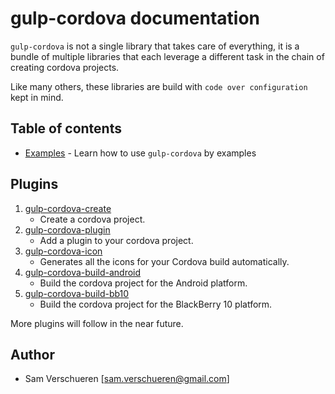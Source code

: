 # gulp-cordova documentation

`gulp-cordova` is not a single library that takes care of everything, it is a bundle of multiple libraries
that each leverage a different task in the chain of creating cordova projects.

Like many others, these libraries are build with ```code over configuration``` kept in mind.

## Table of contents

-  [Examples](examples.md) - Learn how to use `gulp-cordova` by examples

## Plugins

1. [gulp-cordova-create](https://github.com/SamVerschueren/gulp-cordova-create)
    - Create a cordova project.
2. [gulp-cordova-plugin](https://github.com/SamVerschueren/gulp-cordova-plugin)
    - Add a plugin to your cordova project.
3. [gulp-cordova-icon](https://github.com/SamVerschueren/gulp-cordova-icon)
    - Generates all the icons for your Cordova build automatically.
4. [gulp-cordova-build-android](https://github.com/SamVerschueren/gulp-cordova-build-android)
    - Build the cordova project for the Android platform.
5. [gulp-cordova-build-bb10](https://github.com/SamVerschueren/gulp-cordova-build-bb10)
    - Build the cordova project for the BlackBerry 10 platform.

More plugins will follow in the near future.

## Author

- Sam Verschueren [<sam.verschueren@gmail.com>]

